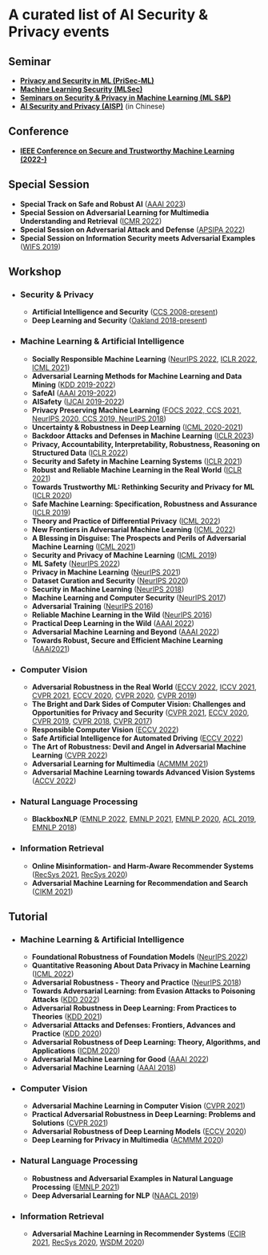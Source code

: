 # A curated list of AI Security & Privacy events

<!-- Beyond other resources (e.g. [papers](https://nicholas.carlini.com/writing/2019/all-adversarial-example-papers.html) and [tookits](https://opensourcelibs.com/libs/adversarial-examples)), here we provide a curated list of related events (e.g. workshops and tutorials) and hope it can help light up your journey on AI Security and Privacy. :smile_cat:	 -->

## Seminar
  + [**Privacy and Security in ML (PriSec-ML)**](https://prisec-ml.github.io/)
  + [**Machine Learning Security (MLSec)**](https://www.youtube.com/c/MLSec/playlists)
  + [**Seminars on Security & Privacy in Machine Learning (ML S&P)**](https://vsehwag.github.io/SPML_seminar/)  
  + [**AI Security and Privacy (AISP)**](https://space.bilibili.com/1556922191/?spm_id_from=333.999.0.0) (in Chinese)




## Conference
  + [**IEEE Conference on Secure and Trustworthy Machine Learning (2022-)**](https://satml.org/)
## Special Session
  + **Special Track on Safe and Robust AI** ([AAAI 2023](https://aaai.org/Conferences/AAAI-23/safeandrobustai/))
  + **Special Session on Adversarial Learning for Multimedia Understanding and Retrieval** ([ICMR 2022](https://al4mur.github.io/))
  + **Special Session on Adversarial Attack and Defense** ([APSIPA 2022](https://sites.google.com/ahduni.edu.in/2022-apsipa-ss-aad))
  + **Special Session on Information Security meets Adversarial Examples** ([WIFS 2019](https://signalprocessingsociety.org/WIFS2019/index9f1c.html?q=node/18))
## Workshop
- ### Security & Privacy
  + **Artificial Intelligence and Security** ([CCS 2008-present](https://aisec.cc/))
  + **Deep Learning and Security** ([Oakland 2018-present](https://dls2022.ieee-security.org/))

- ### Machine Learning & Artificial Intelligence
  + **Socially Responsible Machine Learning** ([NeurIPS 2022](https://tsrml2022.github.io/), [ICLR 2022](https://iclrsrml.github.io/), [ICML 2021](https://icmlsrml2021.github.io/))
  + **Adversarial Learning Methods for Machine Learning and Data Mining** ([KDD 2019-2022](https://sites.google.com/view/advml))
  + **SafeAI** ([AAAI 2019-2022](https://safeai.webs.upv.es/))
  + **AISafety** ([IJCAI 2019-2022](https://www.aisafetyw.org/))
  + **Privacy Preserving Machine Learning** ([FOCS 2022, CCS 2021, NeurIPS 2020, CCS 2019, NeurIPS 2018](https://ppml-workshop.github.io/))
  + **Uncertainty & Robustness in Deep Learning** ([ICML 2020-2021](https://sites.google.com/view/udlworkshop2021/home))
  + **Backdoor Attacks and Defenses in Machine Learning** ([ICLR 2023](https://iclr23-bands.github.io/))
  + **Privacy, Accountability, Interpretability, Robustness, Reasoning on Structured Data** ([ICLR 2022](https://pair2struct-workshop.github.io/))
  + **Security and Safety in Machine Learning Systems** ([ICLR 2021](https://aisecure-workshop.github.io/aml-iclr2021/))
  + **Robust and Reliable Machine Learning in the Real World** ([ICLR 2021](https://sites.google.com/connect.hku.hk/robustml-2021/home))
  + **Towards Trustworthy ML: Rethinking Security and Privacy for ML** ([ICLR 2020](https://trustworthyiclr20.github.io/))
  + **Safe Machine Learning: Specification, Robustness and Assurance** ([ICLR 2019](https://sites.google.com/view/safeml-iclr2019))
  + **Theory and Practice of Differential Privacy** ([ICML 2022](https://tpdp.journalprivacyconfidentiality.org/2022/)) 
  + **New Frontiers in Adversarial Machine Learning** ([ICML 2022](https://advml-frontier.github.io/)) 
  + **A Blessing in Disguise: The Prospects and Perils of Adversarial Machine Learning** ([ICML 2021](https://advml-workshop.github.io/icml2021/))
  + **Security and Privacy of Machine Learning** ([ICML 2019](https://icml2019workshop.github.io/))
  + **ML Safety** ([NeurIPS 2022](https://neurips2022.mlsafety.org/))
  + **Privacy in Machine Learning** ([NeurIPS 2021](https://priml2021.github.io/))
  + **Dataset Curation and Security** ([NeurIPS 2020](http://securedata.lol/))
  + **Security in Machine Learning** ([NeurIPS 2018](https://secml2018.github.io/))
  + **Machine Learning and Computer Security** ([NeurIPS 2017](https://machine-learning-and-security.github.io/))
  + **Adversarial Training** ([NeurIPS 2016](https://sites.google.com/site/nips2016adversarial/))
  + **Reliable Machine Learning in the Wild** ([NeurIPS 2016](https://sites.google.com/site/wildml2016nips/home))
  + **Practical Deep Learning in the Wild** ([AAAI 2022](https://practical-dl.github.io/))
  + **Adversarial Machine Learning and Beyond** ([AAAI 2022](https://advml-workshop.github.io/aaai2022/))
  + **Towards Robust, Secure and Efficient Machine Learning** ([AAAI2021](http://federated-learning.org/rseml2021/))


- ### Computer Vision
  + **Adversarial Robustness in the Real World** ([ECCV 2022](https://eccv22-arow.github.io/), [ICCV 2021](https://iccv21-adv-workshop.github.io/), [CVPR 2021](https://aisecure-workshop.github.io/amlcvpr2021/), [ECCV 2020](https://eccv20-adv-workshop.github.io/), [CVPR 2020](https://adv-workshop-2020.github.io/), [CVPR 2019](https://amlcvpr2019.github.io/))
  + **The Bright and Dark Sides of Computer Vision: Challenges and Opportunities for Privacy and Security** ([CVPR 2021](https://quovadiscvpr.cispa.de/), [ECCV 2020](https://cvcops20.cispa.saarland/), [CVPR 2019](https://cvcops19.cispa.saarland/), [CVPR 2018](https://vision.soic.indiana.edu/bright-and-dark-workshop-2018/), [CVPR 2017](https://vision.soic.indiana.edu/bright-and-dark-workshop-2017/))
  + **Responsible Computer Vision** ([ECCV 2022](https://sites.google.com/view/rcv-at-eccv-2022/home?authuser=0))
  + **Safe Artificial Intelligence for Automated Driving** ([ECCV 2022](https://sites.google.com/view/saiad2022))
  + **The Art of Robustness: Devil and Angel in Adversarial Machine Learning** ([CVPR 2022](https://artofrobust.github.io/))
  + **Adversarial Learning for Multimedia** ([ACMMM 2021](https://advm-workshop-2021.github.io/))
  + **Adversarial Machine Learning towards Advanced Vision Systems** ([ACCV 2022](https://sites.google.com/view/workshop-of-amlavs))

- ### Natural Language Processing
  + **BlackboxNLP** ([EMNLP 2022](https://blackboxnlp.github.io/), [EMNLP 2021](https://blackboxnlp.github.io/), [EMNLP 2020](https://blackboxnlp.github.io/2020/), [ACL 2019](https://blackboxnlp.github.io/2019/), [EMNLP 2018](https://blackboxnlp.github.io/2018/))
  
- ### Information Retrieval
  + **Online Misinformation- and Harm-Aware Recommender Systems** ([RecSys 2021](https://ohars-recsys.isistan.unicen.edu.ar/topics-of-interest), [RecSys 2020](https://ohars-recsys2020.isistan.unicen.edu.ar/))
  + **Adversarial Machine Learning for Recommendation and Search** ([CIKM 2021](https://sisinflab.github.io/adverse2021/))

  
  
## Tutorial  
- ### Machine Learning & Artificial Intelligence
  + **Foundational Robustness of Foundation Models** ([NeurIPS 2022](https://sites.google.com/view/neurips2022-frfm-turotial/home))
  + **Quantitative Reasoning About Data Privacy in Machine Learning** ([ICML 2022](https://icml.cc/Conferences/2022/Schedule?showEvent=18439))
  + **Adversarial Robustness - Theory and Practice** ([NeurIPS 2018](https://adversarial-ml-tutorial.org/))
  + **Towards Adversarial Learning: from Evasion Attacks to Poisoning Attacks** ([KDD 2022](https://sites.google.com/view/kdd22-tutorial-adv-learn/))
  + **Adversarial Robustness in Deep Learning: From Practices to Theories** ([KDD 2021](https://sites.google.com/view/kdd21-tutorial-adv-robust/))
  + **Adversarial Attacks and Defenses: Frontiers, Advances and Practice** ([KDD 2020](https://sites.google.com/view/kdd-2020-attack-and-defense/home))
  + **Adversarial Robustness of Deep Learning: Theory, Algorithms, and Applications** ([ICDM 2020](https://tutorial.trustdeeplearning.com/))
  + **Adversarial Machine Learning for Good** ([AAAI 2022](https://sites.google.com/view/advml4good))
  + **Adversarial Machine Learning** ([AAAI 2018](https://aaai18adversarial.github.io/index.html#syl))

- ### Computer Vision
  + **Adversarial Machine Learning in Computer Vision** ([CVPR 2021](https://advmlincv.github.io/cvpr21-tutorial/))
  + **Practical Adversarial Robustness in Deep Learning: Problems and Solutions** ([CVPR 2021](https://sites.google.com/view/par-2021))
  + **Adversarial Robustness of Deep Learning Models** ([ECCV 2020](https://sites.google.com/umich.edu/eccv-2020-adv-robustness))
  + **Deep Learning for Privacy in Multimedia** ([ACMMM 2020](http://cis.eecs.qmul.ac.uk/privacymultimedia.html))
 
- ### Natural Language Processing
  + **Robustness and Adversarial Examples in Natural Language Processing** ([EMNLP 2021](https://2021.emnlp.org/tutorials))
  + **Deep Adversarial Learning for NLP** ([NAACL 2019](https://sites.cs.ucsb.edu/~william/papers/AdvNLP-NAACL2019.pdf))

- ### Information Retrieval
  + **Adversarial Machine Learning in Recommender Systems** ([ECIR 2021](https://www.youtube.com/watch?v=8V4TLdYMit8&list=PLted5MzCy6KwnlE3kFmeQJhDJCbS1lAt0&index=3), [RecSys 2020](https://www.youtube.com/watch?v=tjzykHbBd0w&list=PLted5MzCy6KwnlE3kFmeQJhDJCbS1lAt0&index=2), [WSDM 2020](https://github.com/sisinflab/amlrecsys-tutorial/blob/master/Tutorial-AML-RecSys-WSDM2020.pdf))



